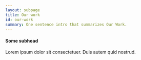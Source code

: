 ```yaml
---
layout: subpage
title: Our work
id: our-work
summary: One sentence intro that summarizes Our Work.
---
```


#### Some subhead

Lorem ipsum dolor sit consectetuer. Duis autem quid nostrud.

